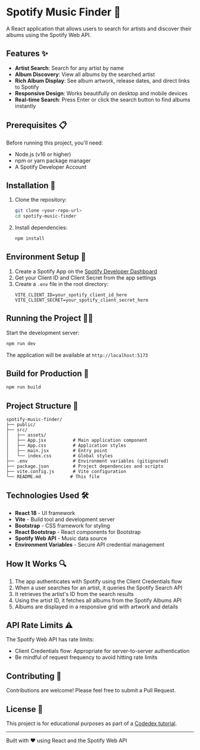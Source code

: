 # Spotify Music Finder 🎵

A React application that allows users to search for artists and discover their albums using the Spotify Web API.

## Features ✨

- **Artist Search**: Search for any artist by name
- **Album Discovery**: View all albums by the searched artist
- **Rich Album Display**: See album artwork, release dates, and direct links to Spotify
- **Responsive Design**: Works beautifully on desktop and mobile devices
- **Real-time Search**: Press Enter or click the search button to find albums instantly

## Prerequisites 📋

Before running this project, you'll need:

- Node.js (v16 or higher)
- npm or yarn package manager
- A Spotify Developer Account

## Installation 🚀

1. Clone the repository:
   ```bash
   git clone <your-repo-url>
   cd spotify-music-finder
   ```

2. Install dependencies:
   ```bash
   npm install
   ```

## Environment Setup 🔐

1. Create a Spotify App on the [Spotify Developer Dashboard](https://developer.spotify.com/dashboard)
2. Get your Client ID and Client Secret from the app settings
3. Create a `.env` file in the root directory:
   ```env
   VITE_CLIENT_ID=your_spotify_client_id_here
   VITE_CLIENT_SECRET=your_spotify_client_secret_here
   ```

## Running the Project 🏃‍♂️

Start the development server:
```bash
npm run dev
```

The application will be available at `http://localhost:5173`

## Build for Production 🔨

```bash
npm run build
```

## Project Structure 📁

```
spotify-music-finder/
├── public/
├── src/
│   ├── assets/
│   ├── App.jsx          # Main application component
│   ├── App.css          # Application styles
│   ├── main.jsx         # Entry point
│   └── index.css        # Global styles
├── .env                 # Environment variables (gitignored)
├── package.json         # Project dependencies and scripts
├── vite.config.js       # Vite configuration
└── README.md           # This file
```

## Technologies Used 🛠️

- **React 18** - UI framework
- **Vite** - Build tool and development server
- **Bootstrap** - CSS framework for styling
- **React Bootstrap** - React components for Bootstrap
- **Spotify Web API** - Music data source
- **Environment Variables** - Secure API credential management

## How It Works 🔍

1. The app authenticates with Spotify using the Client Credentials flow
2. When a user searches for an artist, it queries the Spotify Search API
3. It retrieves the artist's ID from the search results
4. Using the artist ID, it fetches all albums from the Spotify Albums API
5. Albums are displayed in a responsive grid with artwork and details

## API Rate Limits ⚠️

The Spotify Web API has rate limits:
- Client Credentials flow: Appropriate for server-to-server authentication
- Be mindful of request frequency to avoid hitting rate limits

## Contributing 🤝

Contributions are welcome! Please feel free to submit a Pull Request.

## License 📄

This project is for educational purposes as part of a [Codedex tutorial](https://www.codedex.io/projects/build-an-album-finder-with-spotify-api).

---

Built with ❤️ using React and the Spotify Web API
